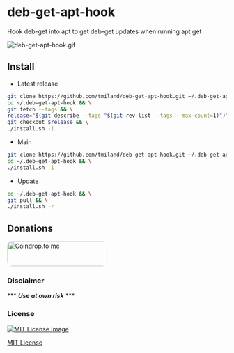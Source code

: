 # deb-get-apt-hook

 Hook deb-get into apt to get deb-get updates when running apt get

![deb-get-apt-hook.gif](https://github.com/tmiland/deb-get-apt-hook/blob/main/res/deb-get-apt-hook.gif?raw=true)

## Install

- Latest release
```bash
git clone https://github.com/tmiland/deb-get-apt-hook.git ~/.deb-get-apt-hook && \
cd ~/.deb-get-apt-hook && \
git fetch --tags && \
release="$(git describe --tags "$(git rev-list --tags --max-count=1)")" && \
git checkout $release && \
./install.sh -i
```

- Main
```bash
git clone https://github.com/tmiland/deb-get-apt-hook.git ~/.deb-get-apt-hook && \
cd ~/.deb-get-apt-hook && \
./install.sh -i
```

- Update
```bash
cd ~/.deb-get-apt-hook && \
git pull && \
./install.sh -r
```

## Donations
<a href="https://coindrop.to/tmiland" target="_blank"><img src="https://coindrop.to/embed-button.png" style="border-radius: 10px; height: 57px !important;width: 229px !important;" alt="Coindrop.to me"></img></a>

### Disclaimer 

*** ***Use at own risk*** ***

### License

[![MIT License Image](https://upload.wikimedia.org/wikipedia/commons/thumb/0/0c/MIT_logo.svg/220px-MIT_logo.svg.png)](https://tmiland.github.io/deb-get-apt-hook/LICENSE)

[MIT License](https://tmiland.github.io/deb-get-apt-hook/LICENSE)